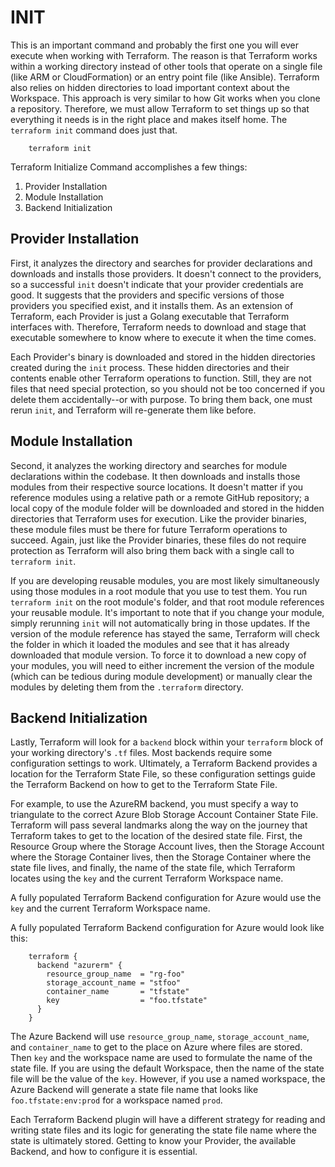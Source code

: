 
# INIT

This is an important command and probably the first one you will ever execute when working with Terraform. The reason is that Terraform works within a working directory instead of other tools that operate on a single file (like ARM or CloudFormation) or an entry point file (like Ansible). Terraform also relies on hidden directories to load important context about the Workspace. This approach is very similar to how Git works when you clone a repository. Therefore, we must allow Terraform to set things up so that everything it needs is in the right place and makes itself home. The `terraform init` command does just that.

```
	terraform init
```

Terraform Initialize Command accomplishes a few things: 

1. Provider Installation
2. Module Installation
3. Backend Initialization

## Provider Installation

First, it analyzes the directory and searches for provider declarations and downloads and installs those providers. It doesn't connect to the providers, so a successful `init` doesn't indicate that your provider credentials are good. It suggests that the providers and specific versions of those providers you specified exist, and it installs them. As an extension of Terraform, each Provider is just a Golang executable that Terraform interfaces with. Therefore, Terraform needs to download and stage that executable somewhere to know where to execute it when the time comes.

Each Provider's binary is downloaded and stored in the hidden directories created during the `init` process. These hidden directories and their contents enable other Terraform operations to function. Still, they are not files that need special protection, so you should not be too concerned if you delete them accidentally--or with purpose. To bring them back, one must rerun `init`, and Terraform will re-generate them like before.

## Module Installation

Second, it analyzes the working directory and searches for module declarations within the codebase. It then downloads and installs those modules from their respective source locations. It doesn't matter if you reference modules using a relative path or a remote GitHub repository; a local copy of the module folder will be downloaded and stored in the hidden directories that Terraform uses for execution. Like the provider binaries, these module files must be there for future Terraform operations to succeed. Again, just like the Provider binaries, these files do not require protection as Terraform will also bring them back with a single call to `terraform init`. 

If you are developing reusable modules, you are most likely simultaneously using those modules in a root module that you use to test them. You run `terraform init` on the root module's folder, and that root module references your reusable module. It's important to note that if you change your module, simply rerunning `init` will not automatically bring in those updates. If the version of the module reference has stayed the same, Terraform will check the folder in which it loaded the modules and see that it has already downloaded that module version. To force it to download a new copy of your modules, you will need to either increment the version of the module (which can be tedious during module development) or manually clear the modules by deleting them from the `.terraform` directory.

## Backend Initialization

Lastly, Terraform will look for a `backend` block within your `terraform` block of your working directory's `.tf` files. Most backends require some configuration settings to work. Ultimately, a Terraform Backend provides a location for the Terraform State File, so these configuration settings guide the Terraform Backend on how to get to the Terraform State File.

For example, to use the AzureRM backend, you must specify a way to triangulate to the correct Azure Blob Storage Account Container State File. Terraform will pass several landmarks along the way on the journey that Terraform takes to get to the location of the desired state file. First, the Resource Group where the Storage Account lives, then the Storage Account where the Storage Container lives, then the Storage Container where the state file lives, and finally, the name of the state file, which Terraform locates using the `key` and the current Terraform Workspace name.

A fully populated Terraform Backend configuration for Azure would use the `key` and the current Terraform Workspace name.

A fully populated Terraform Backend configuration for Azure would look like this:

```
	terraform {
	  backend "azurerm" {
	    resource_group_name  = "rg-foo"
	    storage_account_name = "stfoo"
	    container_name       = "tfstate"
	    key                  = "foo.tfstate"
	  }
	}
```

The Azure Backend will use `resource_group_name`, `storage_account_name`, and `container_name` to get to the place on Azure where files are stored. Then `key` and the workspace name are used to formulate the name of the state file. If you are using the default Workspace, then the name of the state file will be the value of the `key`. However, if you use a named workspace, the Azure Backend will generate a state file name that looks like `foo.tfstate:env:prod` for a workspace named `prod`.

Each Terraform Backend plugin will have a different strategy for reading and writing state files and its logic for generating the state file name where the state is ultimately stored. Getting to know your Provider, the available Backend, and how to configure it is essential. 